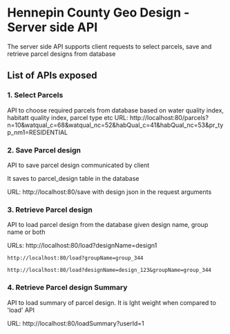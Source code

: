 # Hennepin County Geo Design - Server side API

The server side API supports client requests to select parcels, save and retrieve parcel designs from database

## List of APIs exposed
### 1. Select Parcels
API to choose required parcels from database based on water quality index, habitatt quality index, parcel type etc
URL:
    http://localhost:80/parcels?n=10&watqual_c=68&watqual_nc=52&habQual_c=41&habQual_nc=53&pr_typ_nm1=RESIDENTIAL
    
### 2. Save Parcel design
API to save parcel design communicated by client 
    
It saves to parcel_design table in the database
    
URL: 
    http://localhost:80/save with design json in the request arguments
    
 ### 3. Retrieve Parcel design
API to load parcel design from the database given design name, group name or both 
    
URLs: 
    http://localhost:80/load?designName=design1
    
    http://localhost:80/load?groupName=group_344
    
    http://localhost:80/load?designName=design_123&groupName=group_344
    
### 4. Retrieve Parcel design Summary
API to load summary of parcel design. It is lght weight when compared to 'load' API
    
URL: 
    http://localhost:80/loadSummary?userId=1
    

